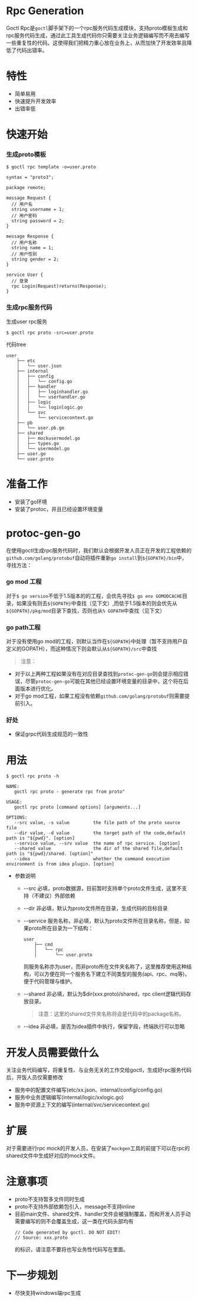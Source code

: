# Rpc Generation
Goctl Rpc是`goctl`脚手架下的一个rpc服务代码生成模块，支持proto模板生成和rpc服务代码生成，通过此工具生成代码你只需要关注业务逻辑编写而不用去编写一些重复性的代码。这使得我们把精力重心放在业务上，从而加快了开发效率且降低了代码出错率。

# 特性
* 简单易用
* 快速提升开发效率
* 出错率低

# 快速开始

### 生成proto模板

```shell script
$ goctl rpc template -o=user.proto
```

```golang
syntax = "proto3";

package remote;

message Request {
  // 用户名
  string username = 1;
  // 用户密码
  string password = 2;
}

message Response {
  // 用户名称
  string name = 1;
  // 用户性别
  string gender = 2;
}

service User {
  // 登录
  rpc Login(Request)returns(Response);
}
```
### 生成rpc服务代码

生成user rpc服务
```
$ goctl rpc proto -src=user.proto
```

代码tree

```
user
    ├── etc
    │   └── user.json
    ├── internal
    │   ├── config
    │   │   └── config.go
    │   ├── handler
    │   │   ├── loginhandler.go
    │   │   └── userhandler.go
    │   ├── logic
    │   │   └── loginlogic.go
    │   └── svc
    │       └── servicecontext.go
    ├── pb
    │   └── user.pb.go
    ├── shared
    │   ├── mockusermodel.go
    │   ├── types.go
    │   └── usermodel.go
    ├── user.go
    └── user.proto

```
# 准备工作
* 安装了go环境
* 安装了protoc，并且已经设置环境变量

# protoc-gen-go

在使用goctl生成rpc服务代码时，我们默认会根据开发人员正在开发的工程依赖的`github.com/golang/protobuf`自动将插件重新`go install`到`${GOPATH}/bin`中，
寻找方法：

### go mod 工程  
  对于`$ go version`不低于1.5版本的的工程，会优先寻找`$ go env GOMODCACHE`目录，如果没有则去`${GOPATH}`中查找（见下文）,而低于1.5版本的则会优先从`${GOPATH}/pkg/mod`目录下查找，否则也从`% GOPATH`中查找（见下文）

### go path工程
  对于没有使用go mod的工程，则默认当作在`${GOPATH}`中处理（暂不支持用户自定义的GOPATH），而这种情况下则会默认从`${GOPATH}/src`中查找

> 注意： 
 * 对于以上两种工程如果没有在对应目录查找到`protoc-gen-go`则会提示相应错误，尽管`protoc-gen-go`可能在其他已经设置环境变量的目录中，这个将在后面版本进行优化。
 * 对于go mod工程，如果工程没有依赖`github.com/golang/protobuf`则需要提前引入。

### 好处
* 保证grpc代码生成规范的一致性

# 用法
```shell script
$ goctl rpc proto -h
```

```shell script
NAME:
   goctl rpc proto - generate rpc from proto"

USAGE:
   goctl rpc proto [command options] [arguments...]

OPTIONS:
   --src value, -s value         the file path of the proto source file
   --dir value, -d value         the target path of the code,default path is "${pwd}". [option]
   --service value, --srv value  the name of rpc service. [option]
   --shared value                the dir of the shared file,default path is "${pwd}/shared. [option]"
   --idea                        whether the command execution environment is from idea plugin. [option]

```

* 参数说明
    * --src 必填，proto数据源，目前暂时支持单个proto文件生成，这里不支持（不建议）外部依赖
    * --dir 非必填，默认为proto文件所在目录，生成代码的目标目录
    * --service 服务名称，非必填，默认为proto文件所在目录名称，但是，如果proto所在目录为一下结构：
        ```shell script
        user
            ├── cmd
            │   └── rpc
            │       └── user.proto
        ```
        则服务名称亦为user，而非proto所在文件夹名称了，这里推荐使用这种结构，可以方便在同一个服务名下建立不同类型的服务(api、rpc、mq等)，便于代码管理与维护。
    * --shared 非必填，默认为$dir(xxx.proto)/shared，rpc client逻辑代码存放目录。
      
      > 注意：这里的shared文件夹名称将会是代码中的package名称。
    
    * --idea 非必填，是否为idea插件中执行，保留字段，终端执行可以忽略
    
# 开发人员需要做什么

关注业务代码编写，将重复性、与业务无关的工作交给goctl，生成好rpc服务代码后，开饭人员仅需要修改
* 服务中的配置文件编写(etc/xx.json、internal/config/config.go)
* 服务中业务逻辑编写(internal/logic/xxlogic.go)
* 服务中资源上下文的编写(internal/svc/servicecontext.go)

# 扩展
对于需要进行rpc mock的开发人员，在安装了`mockgen`工具的前提下可以在rpc的shared文件中生成好对应的mock文件。

# 注意事项
* proto不支持暂多文件同时生成
* proto不支持外部依赖包引入，message不支持inline
* 目前main文件、shared文件、handler文件会被强制覆盖，而和开发人员手动需要编写的则不会覆盖生成，这一类在代码头部均有
    ```shell script
    // Code generated by goctl. DO NOT EDIT!
    // Source: xxx.proto
    ```
  的标识，请注意不要将也写业务性代码写在里面。


# 下一步规划
* 尽快支持windows端rpc生成





